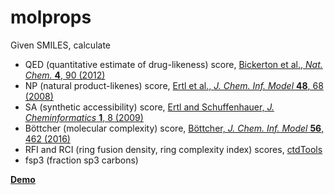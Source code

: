 # molprops

Given SMILES, calculate
- QED (quantitative estimate of drug-likeness) score, [Bickerton et al., *Nat. Chem.* **4**, 90 (2012)](https://doi.org/10.1038/nchem.1243)
- NP (natural product-likenes) score, [Ertl et al., *J. Chem. Inf. Model* **48**, 68 (2008)](https://doi.org/10.1021/ci700286x)
- SA (synthetic accessibility) score, [Ertl and Schuffenhauer, *J. Cheminformatics* **1**, 8 (2009)](https://doi.org/10.1186/1758-2946-1-8)
- Böttcher (molecular complexity) score, [Böttcher, *J. Chem. Inf. Model* **56**, 462 (2016)](https://doi.org/10.1021/acs.jcim.5b00723)
- RFI and RCI (ring fusion density, ring complexity index) scores, [ctdTools](https://github.com/HergenrotherLab/ctdTools)
- fsp3 (fraction sp3 carbons)

**[Demo](http://18.217.200.237)**
